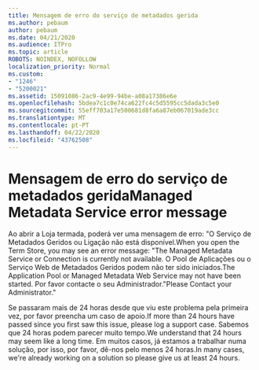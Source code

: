```yaml
---
title: Mensagem de erro do serviço de metadados gerida
ms.author: pebaum
author: pebaum
ms.date: 04/21/2020
ms.audience: ITPro
ms.topic: article
ROBOTS: NOINDEX, NOFOLLOW
localization_priority: Normal
ms.custom:
- "1246"
- "5200021"
ms.assetid: 15091086-2ac9-4e99-94be-a08a17386e6e
ms.openlocfilehash: 5bdea7c1c0e74ca622fc4c5d5595cc5dada3c5e0
ms.sourcegitcommit: 55eff703a17e500681d8fa6a87eb067019ade3cc
ms.translationtype: MT
ms.contentlocale: pt-PT
ms.lasthandoff: 04/22/2020
ms.locfileid: "43762508"
---
```

# <a name="managed-metadata-service-error-message"></a><span data-ttu-id="80209-102">Mensagem de erro do serviço de metadados gerida</span><span class="sxs-lookup"><span data-stu-id="80209-102">Managed Metadata Service error message</span></span>

<span data-ttu-id="80209-103">Ao abrir a Loja termada, poderá ver uma mensagem de erro: "O Serviço de Metadados Geridos ou Ligação não está disponível.</span><span class="sxs-lookup"><span data-stu-id="80209-103">When you open the Term Store, you may see an error message: "The Managed Metadata Service or Connection is currently not available.</span></span> <span data-ttu-id="80209-104">O Pool de Aplicações ou o Serviço Web de Metadados Geridos podem não ter sido iniciados.</span><span class="sxs-lookup"><span data-stu-id="80209-104">The Application Pool or Managed Metadata Web Service may not have been started.</span></span> <span data-ttu-id="80209-105">Por favor contacte o seu Administrador."</span><span class="sxs-lookup"><span data-stu-id="80209-105">Please Contact your Administrator."</span></span>
  
<span data-ttu-id="80209-106">Se passaram mais de 24 horas desde que viu este problema pela primeira vez, por favor preencha um caso de apoio.</span><span class="sxs-lookup"><span data-stu-id="80209-106">If more than 24 hours have passed since you first saw this issue, please log a support case.</span></span> <span data-ttu-id="80209-107">Sabemos que 24 horas podem parecer muito tempo.</span><span class="sxs-lookup"><span data-stu-id="80209-107">We understand that 24 hours may seem like a long time.</span></span> <span data-ttu-id="80209-108">Em muitos casos, já estamos a trabalhar numa solução, por isso, por favor, dê-nos pelo menos 24 horas.</span><span class="sxs-lookup"><span data-stu-id="80209-108">In many cases, we're already working on a solution so please give us at least 24 hours.</span></span>
  